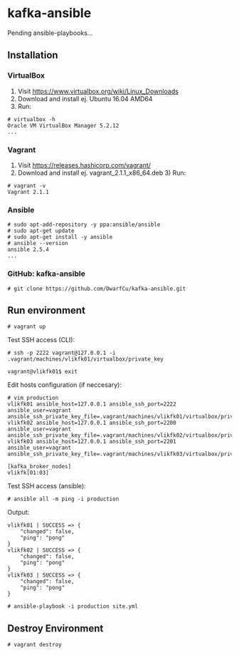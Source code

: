 # kafka-ansible
Pending ansible-playbooks...

## Installation
### VirtualBox​​
1) Visit https://www.virtualbox.org/wiki/Linux_Downloads
2) Download and install ej. Ubuntu 16.04 AMD64
3) Run:
```
# virtualbox -h
Oracle VM VirtualBox Manager 5.2.12
...
```
### Vagrant
1) ​Visit ​https://releases.hashicorp.com/vagrant/
2) Download ​and install ej. ​vagrant_2.1.1_x86_64.deb
​3) Run:
```
# vagrant -v
​​​Vagrant 2.1.1
```
### Ansible
```
# sudo apt-add-repository -y ppa:ansible/ansible
# sudo apt-get update
# sudo apt-get install -y ansible
# ​ansible --version​
​ansible 2.5.4
...
```
### GitHub: kafka-ansible
```
# git clone https://github.com/DwarfCu/kafka-ansible.git
```
## Run environment
```
# vagrant up
```
Test SSH access (CLI):
```
# ssh -p 2222 vagrant@127.0.0.1 -i .vagrant/machines/vlikfk01/virtualbox/private_key
```
```
​vagrant@vlikfk01$ exit​
```
Edit hosts configuration (if neccesary):
```
# vim production
​​vlikfk01 ansible_host=127.0.0.1 ansible_ssh_port=2222 ansible_user=vagrant ansible_ssh_private_key_file=.vagrant/machines/vlikfk01/virtualbox/private_key
vlikfk02 ansible_host=127.0.0.1 ansible_ssh_port=2200 ansible_user=vagrant ansible_ssh_private_key_file=.vagrant/machines/vlikfk02/virtualbox/private_key
vlikfk03 ansible_host=127.0.0.1 ansible_ssh_port=2201 ansible_user=vagrant ansible_ssh_private_key_file=.vagrant/machines/vlikfk03/virtualbox/private_key

[kafka_broker_nodes]
vlikfk[01:03]
```
Test SSH access (ansible):
```
# ansible all -m ping -i production
```
Output:
```
vlikfk01 | SUCCESS => {
    "changed": false, 
    "ping": "pong"
}
vlikfk02 | SUCCESS => {
    "changed": false, 
    "ping": "pong"
}
vlikfk03 | SUCCESS => {
    "changed": false, 
    "ping": "pong"
}
```
```
# ansible-playbook -i production site.yml
```
## Destroy Environment
```
# vagrant destroy
```